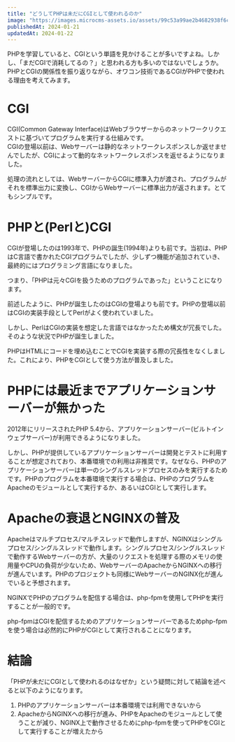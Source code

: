```yaml
---
title: "どうしてPHPは未だにCGIとして使われるのか"
image: "https://images.microcms-assets.io/assets/99c53a99ae2b4682938f6c435d83e3d9/175c7a478aed44f4ab5c2456164e661b/Microsoft-Fluentui-Emoji-3d-Memo-3d.1024.png"
publishedAt: 2024-01-21
updatedAt: 2024-01-22
---
```


<p>PHPを学習していると、CGIという単語を見かけることが多いですよね。しかし、「まだCGIで消耗してるの？」と思われる方も多いのではないでしょうか。PHPとCGIの関係性を振り返りながら、オワコン技術であるCGIがPHPで使われる理由を考えてみます。</p><h1 id="h3336342e09">CGI</h1><p>CGI(Common Gateway Interface)はWebブラウザーからのネットワークリクエストに基づいてプログラムを実行する仕組みです。<br>CGIの登場以前は、Webサーバーは静的なネットワークレスポンスしか返せませんでしたが、CGIによって動的なネットワークレスポンスを返せるようになりました。</p><p>処理の流れとしては、WebサーバーからCGIに標準入力が渡され、プログラムがそれを標準出力に変換し、CGIからWebサーバーに標準出力が返されます。とてもシンプルです。</p><h1 id="h0ccf89d8f4">PHPと(Perlと)CGI</h1><p>CGIが登場したのは1993年で、PHPの誕生(1994年)よりも前です。当初は、PHPはC言語で書かれたCGIプログラムでしたが、少しずつ機能が追加されていき、最終的にはプログラミング言語になりました。</p><p>つまり、「PHPは元々CGIを扱うためのプログラムであった」ということになります。</p><p>前述したように、PHPが誕生したのはCGIの登場よりも前です。PHPの登場以前はCGIの実装手段としてPerlがよく使われていました。</p><p>しかし、PerlはCGIの実装を想定した言語ではなかったため構文が冗長でした。そのような状況でPHPが誕生しました。</p><p>PHPはHTMLにコードを埋め込むことでCGIを実装する際の冗長性をなくしました。これにより、PHPをCGIとして使う方法が普及しました。</p><h1 id="hb6986a1be3">PHPには最近までアプリケーションサーバーが無かった</h1><p>2012年にリリースされたPHP 5.4から、アプリケーションサーバー(ビルトインウェブサーバー)が利用できるようになりました。</p><p>しかし、PHPが提供しているアプリケーションサーバーは開発とテストに利用することが想定されており、本番環境での利用は非推奨です。なぜなら、PHPのアプリケーションサーバーは単一のシングルスレッドプロセスのみを実行するためです。PHPのプログラムを本番環境で実行する場合は、PHPのプログラムをApacheのモジュールとして実行するか、あるいはCGIとして実行します。</p><h1 id="h1e60f24083">Apacheの衰退とNGINXの普及</h1><p>Apacheはマルチプロセス/マルチスレッドで動作しますが、NGINXはシングルプロセス/シングルスレッドで動作します。シングルプロセス/シングルスレッドで動作するWebサーバーの方が、大量のリクエストを処理する際のメモリの使用量やCPUの負荷が少ないため、WebサーバーのApacheからNGINXへの移行が進んでいます。PHPのプロジェクトも同様にWebサーバーのNGINX化が進んでいると予想されます。</p><p>NGINXでPHPのプログラムを配信する場合は、php-fpmを使用してPHPを実行することが一般的です。</p><p>php-fpmはCGIを配信するためのアプリケーションサーバーであるためphp-fpmを使う場合は必然的にPHPがCGIとして実行されることになります。</p><h1 id="hcb9dacb773">結論</h1><p>「PHPが未だにCGIとして使われるのはなぜか」という疑問に対して結論を述べると以下のようになります。</p><ol><li>PHPのアプリケーションサーバーは本番環境では利用できないから</li><li>ApacheからNGINXへの移行が進み、PHPをApacheのモジュールとして使うことが減り、NGINX上で動作させるためにphp-fpmを使ってPHPをCGIとして実行することが増えたから</li></ol>